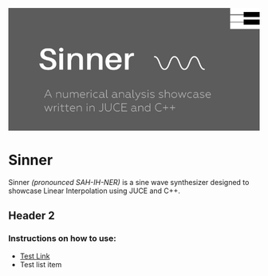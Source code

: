 ![](/Resources/img/git-banner.jpg)

# Sinner

Sinner _(pronounced SAH-IH-NER)_ is a sine wave synthesizer designed to showcase Linear Interpolation 
using JUCE and C++.
 
## Header 2
### Instructions on how to use:

* [Test Link](https://goo.gl)
* Test list item
